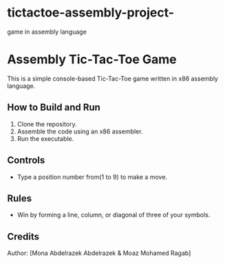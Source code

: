 # tictactoe-assembly-project-
game in assembly language

# Assembly Tic-Tac-Toe Game

This is a simple console-based Tic-Tac-Toe game written in x86 assembly language.

## How to Build and Run

1. Clone the repository.
2. Assemble the code using an x86 assembler.
3. Run the executable.

## Controls

- Type a position number from(1 to 9) to make a move.

## Rules

- Win by forming a line, column, or diagonal of three of your symbols.

## Credits

Author: [Mona Abdelrazek Abdelrazek & Moaz Mohamed Ragab]
